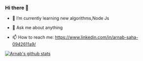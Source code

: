### Hi there 👋





- 🌱 I’m currently learning new algorithms,Node Js

- 💬 Ask me about anything
- 📫 How to reach me: https://www.linkedin.com/in/arnab-saha-0942611a9/

[![Arnab's github stats](https://github-readme-stats.vercel.app/api?username=arnab000&show_icons=true)](https://github.com/arnab000/github-readme-stats)


